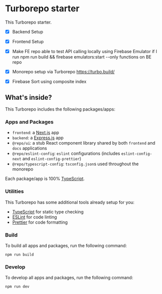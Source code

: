 # Turborepo starter

This Turborepo starter.

- [x] Backend Setup
- [x] Frontend Setup
- [x] Make FE repo able to test API calling locally using Firebase Emulator if I  run npm run build && firebase emulators:start --only functions on BE repo
- [x] Monorepo setup via Turborepo https://turbo.build/
- [x] Firebase Sort using composite index



## What's inside?

This Turborepo includes the following packages/apps:

### Apps and Packages

- `frontend`: a [Next.js](https://nextjs.org/) app
- `backend`:  a [Express.js](https://nextjs.org/) app
- `@repo/ui`: a stub React component library shared by both `frontend` and `docs` applications
- `@repo/eslint-config`: `eslint` configurations (includes `eslint-config-next` and `eslint-config-prettier`)
- `@repo/typescript-config`: `tsconfig.json`s used throughout the monorepo

Each package/app is 100% [TypeScript](https://www.typescriptlang.org/).

### Utilities

This Turborepo has some additional tools already setup for you:

- [TypeScript](https://www.typescriptlang.org/) for static type checking
- [ESLint](https://eslint.org/) for code linting
- [Prettier](https://prettier.io) for code formatting

### Build

To build all apps and packages, run the following command:

```
npm run build
```

### Develop

To develop all apps and packages, run the following command:

```
npm run dev
```
